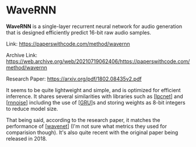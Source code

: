 # WaveRNN

**WaveRNN** is a single-layer recurrent neural network for audio generation that is designed efficiently predict 16-bit raw audio samples.

Link: <https://paperswithcode.com/method/wavernn>

Archive Link: <https://web.archive.org/web/20210719062406/https://paperswithcode.com/method/wavernn>

Research Paper: <https://arxiv.org/pdf/1802.08435v2.pdf>

It seems to be quite lightweight and simple, and is optimized for efficient inferrence.  It shares several similarities with libraries such as [[lpcnet]] and [[rnnoise]] including the use of [[GRU]]s and storing weights as 8-bit integers to reduce model size.

That being said, according to the research paper, it matches the performance of [[wavenet]] (I'm not sure what metrics they used for comparision though).  It's also quite recent with the original paper being released in 2018.

[//begin]: # "Autogenerated link references for markdown compatibility"
[lpcnet]: lpcnet "LPCNet"
[rnnoise]: rnnoise "rnnoise"
[GRU]: gru "GRU"
[wavenet]: wavenet "wavenet"
[//end]: # "Autogenerated link references"
